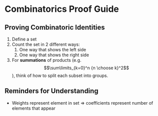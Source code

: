 # Combinatorics Proof Guide

## Proving Combinatoric Identities

1. Define a set
2. Count the set in 2 different ways:
   1. One way that shows the left side
   2. One way that shows the right side
3. For **summations** of products (e.g. $$\sum\limits_{k=0}^n {n \choose k}^2$$), think of how to split each subset into groups.

## Reminders for Understanding

- Weights represent element in set => coefficients represent number of elements that appear